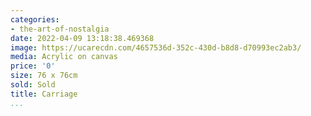 ```yaml
---
categories:
- the-art-of-nostalgia
date: 2022-04-09 13:18:38.469368
image: https://ucarecdn.com/4657536d-352c-430d-b8d8-d70993ec2ab3/
media: Acrylic on canvas
price: '0'
size: 76 x 76cm
sold: Sold
title: Carriage
...
```

